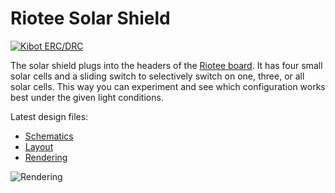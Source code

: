 # Riotee Solar Shield

[![Kibot ERC/DRC](https://github.com/NessieCircuits/Riotee_SolarShield/actions/workflows/test.yml/badge.svg)](https://github.com/NessieCircuits/Riotee_SolarShield/actions/workflows/test.yml)

The solar shield plugs into the headers of the [Riotee board](https://github.com/NessieCircuits/Riotee_Board). It has four small solar cells and a sliding switch to selectively switch on one, three, or all solar cells. This way you can experiment and see which configuration works best under the given light conditions.

Latest design files:

 - [Schematics](https://www.riotee.nessie-circuits.de/artifacts/solar_shield/latest/schematics.pdf)
 - [Layout](https://www.riotee.nessie-circuits.de/artifacts/solar_shield/latest/pcb.pdf)
 - [Rendering](https://www.riotee.nessie-circuits.de/artifacts/solar_shield/latest/3drendering.png "Riotee solar shield")

![Rendering](https://www.riotee.nessie-circuits.de/artifacts/solar_shield/latest/3drendering.png "Riotee solar shield")
